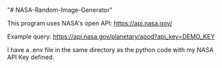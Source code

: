"# NASA-Random-Image-Generator" 

This program uses NASA's open API: https://api.nasa.gov/

Example query: https://api.nasa.gov/planetary/apod?api_key=DEMO_KEY

I have a .env file in the same directory as the python code with my NASA API Key defined.
